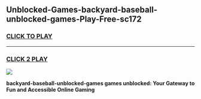 
## Unblocked-Games-backyard-baseball-unblocked-games-Play-Free-sc172
<h3>
<a href="https://premium76.site?title=backyard-baseball-unblocked-games&ref=10A">CLICK TO PLAY</a></h3>
<hr>

<h3>
<a href="https://premium76.site?title=backyard-baseball-unblocked-games&ref=10A">CLICK 2 PLAY</a>
  
</h3>

<a href="https://premium76.site?title=backyard-baseball-unblocked-games&ref=10A"><img src="https://clearcache.store/games.png"></a>


**backyard-baseball-unblocked-games games unblocked: Your Gateway to Fun and Accessible Online Gaming**
